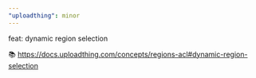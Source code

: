 ```yaml
---
"uploadthing": minor
---
```


feat: dynamic region selection

📚 https://docs.uploadthing.com/concepts/regions-acl#dynamic-region-selection